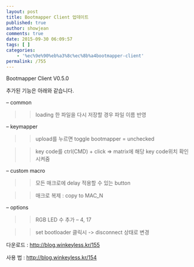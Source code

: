 ```yaml
---
layout: post
title: Bootmapper Client 업데이트
published: true
author: showjean
comments: true
date: 2015-09-30 06:09:57
tags: [ ]
categories:
    - '%ec%9e%90%eb%a3%8c%ec%8b%a4bootmapper-client'
permalink: /755
---
```

Bootmapper Client V0.5.0





추가된 기능은 아래와 같습니다.



&#8211; common

>> loading 한 파일을 다시 저장할 경우 파일 이름 반영



&#8211; keymapper

>> upload를 누르면 toggle bootmapper = unchecked

>> key code를 ctrl(CMD)&nbsp;+ click => matrix에 해당 key code위치 확인 시켜줌



&#8211; custom macro

>> 모든 매크로에 delay 적용할 수 있는 button

>> 매크로 복제 :&nbsp;copy to MAC_N



&#8211; options

>> RGB LED 수 추가&nbsp;&#8211; 4, 17

>> set bootloader 클릭시 -> disconnect 상태로 변경





다운로드 : http://blog.winkeyless.kr/155

사용 법 : http://blog.winkeyless.kr/154